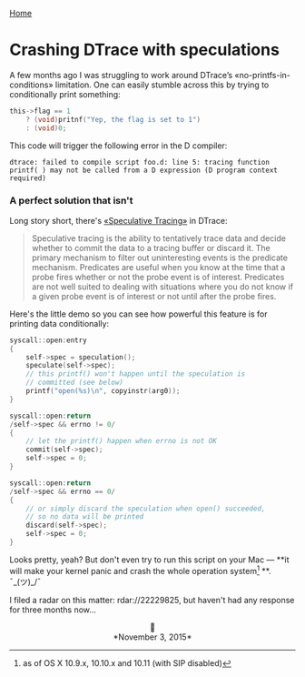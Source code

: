 [Home](/index.html)

# Crashing DTrace with speculations

A few months ago I was struggling to work around DTrace’s «no-printfs-in-conditions» limitation. One can easily stumble across this by trying to conditionally print something:

```c
this->flag == 1
    ? (void)pritnf("Yep, the flag is set to 1")
    : (void)0;
```

This code will trigger the following error in the D compiler:

```
dtrace: failed to compile script foo.d: line 5: tracing function printf( ) may not be called from a D expression (D program context required)
```

### A perfect solution that isn't

Long story short, there's [«Speculative Tracing»](https://docs.oracle.com/cd/E18752_01/html/819-5488/gbxxu.html) in DTrace:

> Speculative tracing is the ability to tentatively trace data and decide whether to commit the data to a tracing buffer or discard it. The primary mechanism to filter out uninteresting events is the predicate mechanism. Predicates are useful when you know at the time that a probe fires whether or not the probe event is of interest. Predicates are not well suited to dealing with situations where you do not know if a given probe event is of interest or not until after the probe fires.

Here's the little demo so you can see how powerful this feature is for printing data conditionally:

```c
syscall::open:entry
{
	self->spec = speculation();
	speculate(self->spec);
    // this printf() won't happen until the speculation is
    // committed (see below)
	printf("open(%s)\n", copyinstr(arg0));
}

syscall::open:return
/self->spec && errno != 0/
{
    // let the printf() happen when errno is not OK
	commit(self->spec);
	self->spec = 0;
}

syscall::open:return
/self->spec && errno == 0/
{
    // or simply discard the speculation when open() succeeded,
    // so no data will be printed
	discard(self->spec);
	self->spec = 0;
}
```

Looks pretty, yeah? But don't even try to run this script on your Mac — **it will make your kernel panic and crash the whole operation system[^1] **. ¯\_(ツ)_/¯

I filed a radar on this matter: rdar://22229825, but haven't had any response for three months now…


<center>🎃</center>  
<center>*November 3, 2015*</center>

[^1]: as of OS X 10.9.x, 10.10.x and 10.11 (with SIP disabled)
